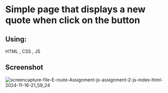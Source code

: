 # Simple page that displays a new quote when click on the button

## Using:
HTML , 
CSS , 
JS

## Screenshot
![screencapture-file-E-route-Assignment-js-assignment-2-js-index-html-2024-11-16-21_59_24](https://github.com/user-attachments/assets/03db99b8-da0d-424c-acf5-a0ab192320ca)

